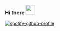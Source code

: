 ### Hi there <img src="https://raw.githubusercontent.com/MartinHeinz/MartinHeinz/master/wave.gif" width="30px">


<!--
**Naamee/Naamee** is a ✨ _special_ ✨ repository because its `README.md` (this file) appears on your GitHub profile.

Here are some ideas to get you started:

- 🔭 I’m currently working on ...
- 🌱 I’m currently learning ...
- 👯 I’m looking to collaborate on ...
- 🤔 I’m looking for help with ...
- 💬 Ask me about ...
- 📫 How to reach me: ...
- 😄 Pronouns: ...
- ⚡ Fun fact: ...
-->

[![spotify-github-profile](https://spotify-github-profile.vercel.app/api/view?uid=21fy5xnfk6si3c3ucmkqb3ola&cover_image=true&theme=novatorem)](https://github.com/kittinan/spotify-github-profile)

